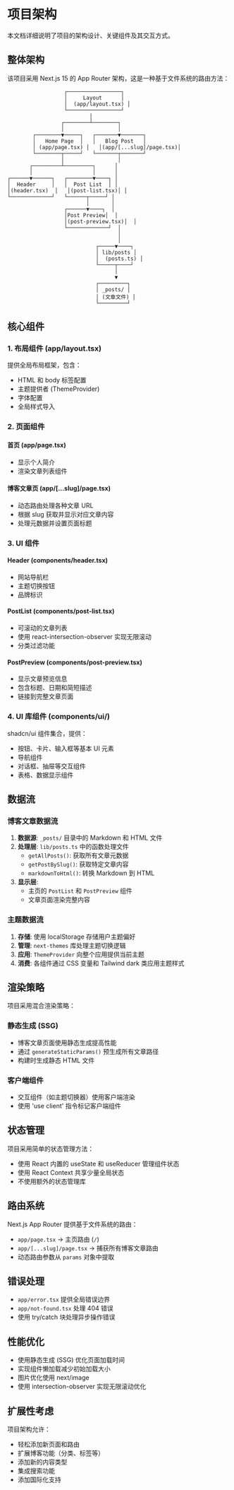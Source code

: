 # 项目架构

本文档详细说明了项目的架构设计、关键组件及其交互方式。

## 整体架构

该项目采用 Next.js 15 的 App Router 架构，这是一种基于文件系统的路由方法：

```plaintext
                  ┌─────────────────┐
                  │     Layout      │
                  │  (app/layout.tsx) │
                  └─────────────────┘
                          │
                 ┌────────┴────────┐
                 │                 │
        ┌────────▼─────┐   ┌───────▼───────┐
        │   Home Page  │   │   Blog Post   │
        │ (app/page.tsx) │   │(app/[...slug]/page.tsx)│
        └────────┬─────┘   └───────┬───────┘
                 │                 │
       ┌─────────┴─────────┐      │
       │                   │      │
┌──────▼──────┐   ┌────────▼────┐ │
│  Header     │   │  Post List  │ │
│(header.tsx)  │   │(post-list.tsx)│ │
└─────────────┘   └──────┬─────┘ │
                         │       │
                  ┌──────▼────┐  │
                  │Post Preview│  │
                  │(post-preview.tsx)│  │
                  └─────────────┘  │
                                   │
                                   │
                            ┌─────▼────┐
                            │ lib/posts │
                            │  (posts.ts) │
                            └─────┬────┘
                                  │
                                  ▼
                            ┌─────────┐
                            │ _posts/ │
                            │ (文章文件) │
                            └─────────┘
```

## 核心组件

### 1. 布局组件 (app/layout.tsx)

提供全局布局框架，包含：

- HTML 和 body 标签配置
- 主题提供者 (ThemeProvider)
- 字体配置
- 全局样式导入

### 2. 页面组件

#### 首页 (app/page.tsx)

- 显示个人简介
- 渲染文章列表组件

#### 博客文章页 (app/[...slug]/page.tsx)

- 动态路由处理各种文章 URL
- 根据 slug 获取并显示对应文章内容
- 处理元数据并设置页面标题

### 3. UI 组件

#### Header (components/header.tsx)

- 网站导航栏
- 主题切换按钮
- 品牌标识

#### PostList (components/post-list.tsx)

- 可滚动的文章列表
- 使用 react-intersection-observer 实现无限滚动
- 分类过滤功能

#### PostPreview (components/post-preview.tsx)

- 显示文章预览信息
- 包含标题、日期和简短描述
- 链接到完整文章页面

### 4. UI 库组件 (components/ui/)

shadcn/ui 组件集合，提供：

- 按钮、卡片、输入框等基本 UI 元素
- 导航组件
- 对话框、抽屉等交互组件
- 表格、数据显示组件

## 数据流

### 博客文章数据流

1. **数据源**: `_posts/` 目录中的 Markdown 和 HTML 文件
2. **处理层**: `lib/posts.ts` 中的函数处理文件
   - `getAllPosts()`: 获取所有文章元数据
   - `getPostBySlug()`: 获取特定文章内容
   - `markdownToHtml()`: 转换 Markdown 到 HTML
3. **显示层**:
   - 主页的 `PostList` 和 `PostPreview` 组件
   - 文章页面渲染完整内容

### 主题数据流

1. **存储**: 使用 localStorage 存储用户主题偏好
2. **管理**: `next-themes` 库处理主题切换逻辑
3. **应用**: `ThemeProvider` 向整个应用提供当前主题
4. **消费**: 各组件通过 CSS 变量和 Tailwind dark 类应用主题样式

## 渲染策略

项目采用混合渲染策略：

### 静态生成 (SSG)

- 博客文章页面使用静态生成提高性能
- 通过 `generateStaticParams()` 预生成所有文章路径
- 构建时生成静态 HTML 文件

### 客户端组件

- 交互组件（如主题切换器）使用客户端渲染
- 使用 'use client' 指令标记客户端组件

## 状态管理

项目采用简单的状态管理方法：

- 使用 React 内置的 useState 和 useReducer 管理组件状态
- 使用 React Context 共享少量全局状态
- 不使用额外的状态管理库

## 路由系统

Next.js App Router 提供基于文件系统的路由：

- `app/page.tsx` → 主页路由 (`/`)
- `app/[...slug]/page.tsx` → 捕获所有博客文章路由
- 动态路由参数从 `params` 对象中提取

## 错误处理

- `app/error.tsx` 提供全局错误边界
- `app/not-found.tsx` 处理 404 错误
- 使用 try/catch 块处理异步操作错误

## 性能优化

- 使用静态生成 (SSG) 优化页面加载时间
- 实现组件懒加载减少初始加载大小
- 图片优化使用 next/image
- 使用 intersection-observer 实现无限滚动优化

## 扩展性考虑

项目架构允许：

- 轻松添加新页面和路由
- 扩展博客功能（分类、标签等）
- 添加新的内容类型
- 集成搜索功能
- 添加国际化支持
